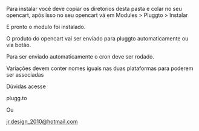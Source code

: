 Para instalar você deve copiar os diretorios desta pasta e colar no seu opencart, após isso no seu opencart vá em Modules > Pluggto > Instalar

E pronto o modulo foi instalado.

O produto do opencart vai ser enviado para pluggto automaticamente ou via botão.

Para ser enviado automaticamente o cron deve ser rodado.

Variações devem conter nomes iguais nas duas plataformas para poderem ser associadas

Dúvidas acesse

plugg.to

Ou 

jr.design_2010@hotmail.com